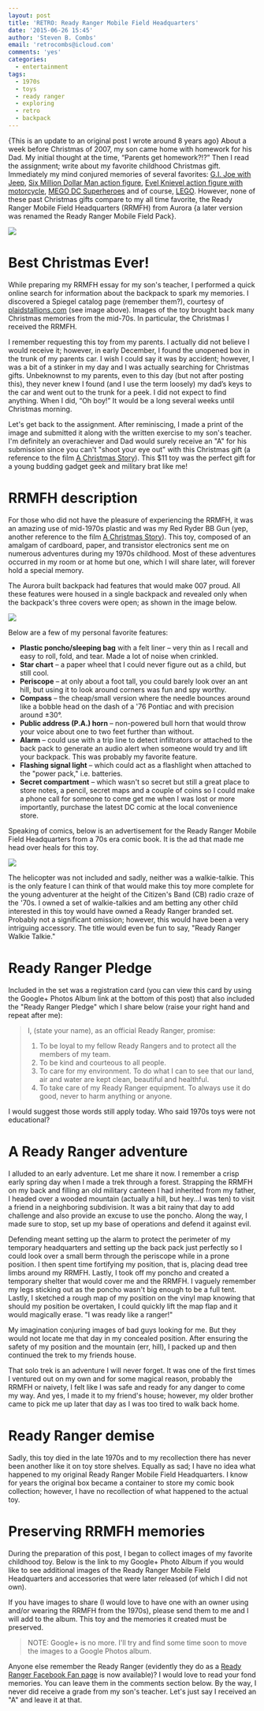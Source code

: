 ```yaml
---
layout: post
title: 'RETRO: Ready Ranger Mobile Field Headquarters'
date: '2015-06-26 15:45'
author: 'Steven B. Combs'
email: 'retrocombs@icloud.com'
comments: 'yes'
categories:
  - entertainment
tags:
  - 1970s
  - toys
  - ready ranger
  - exploring
  - retro
  - backpack
---
```


{This is an update to an original post I wrote around 8 years ago} About a week before Christmas of 2007, my son came home with homework for his Dad. My initial thought at the time, “Parents get homework?!?” Then I read the assignment; write about my favorite childhood Christmas gift. Immediately my mind conjured memories of several favorites: [G.I. Joe with Jeep](http://www.plaidstallions.com/hasbro/gijoe.html), [Six Million Dollar Man action figure](http://www.plaidstallions.com/smdm/), [Evel Knievel action figure with motorcycle](http://www.plaidstallions.com/evel/), [MEGO DC Superheroes](http://www.megomuseum.com/wgsh/dc.html) and of course, [LEGO](http://www.lego.com). However, none of these past Christmas gifts compare to my all time favorite, the Ready Ranger Mobile Field Headquarters (RRMFH) from Aurora {a later version was renamed the Ready Ranger Mobile Field Pack}.

![][1]

# Best Christmas Ever!
While preparing my RRMFH essay for my son's teacher, I performed a quick online search for information about the backpack to spark my memories. I discovered a Spiegel catalog page (remember them?), courtesy of [plaidstallions.com](http://www.plaidstallions.com) (see image above). Images of the toy brought back many Christmas memories from the mid-70s. In particular, the Christmas I received the RRMFH.

I remember requesting this toy from my parents. I actually did not believe I would receive it; however, in early December, I found the unopened box in the trunk of my parents car. I wish I could say it was by accident; however, I was a bit of a stinker in my day and I was actually searching for Christmas gifts. Unbeknownst to my parents, even to this day (but not after posting this), they never knew I found (and I use the term loosely) my dad’s keys to the car and went out to the trunk for a peek. I did not expect to find anything. When I did, “Oh boy!” It would be a long several weeks until Christmas morning.

Let's get back to the assignment. After reminiscing, I made a print of the image and submitted it along with the written exercise to my son's teacher. I'm definitely an overachiever and Dad would surely receive an "A" for his submission since you can't "shoot your eye out" with this Christmas gift (a reference to the film [A Christmas Story][2]). This $11 toy was the perfect gift for a young budding gadget geek and military brat like me!

# RRMFH description
For those who did not have the pleasure of experiencing the RRMFH, it was an amazing use of mid-1970s plastic and was my Red Ryder BB Gun (yep, another reference to the film [A Christmas Story][2]). This toy, composed of an amalgam of cardboard, paper, and transistor electronics sent me on numerous adventures during my 1970s childhood. Most of these adventures occurred in my room or at home but one, which I will share later, will forever hold a special memory.

The Aurora built backpack had features that would make 007 proud. All these features were housed in a single backpack and revealed only when the backpack's three covers were open; as shown in the image below.

![](https://lh3.googleusercontent.com/-fBUME3uCBD4/TsqyzD-lnUI/AAAAAAABk5o/aYi8Iyqc0oE/w851-h786-no/vintagere-1321236874-11474.jpg)

Below are a few of my personal favorite features:

- **Plastic poncho/sleeping bag** with a felt liner – very thin as I recall and easy to roll, fold, and tear. Made a lot of noise when crinkled.
- **Star chart** – a paper wheel that I could never figure out as a child, but still cool.
- **Periscope** – at only about a foot tall, you could barely look over an ant hill, but using it to look around corners was fun and spy worthy.
- **Compass** – the cheap/small version where the needle bounces around like a bobble head on the dash of a '76 Pontiac and with precision around ±30°.
- **Public address (P.A.) horn** – non-powered bull horn that would throw your voice about one to two feet further than without.
- **Alarm** – could use with a trip line to detect infiltrators or attached to the back pack to generate an audio alert when someone would try and lift your backpack. This was probably my favorite feature.
- **Flashing signal light** – which could act as a flashlight when attached to the "power pack," i.e. batteries.
- **Secret compartment** – which wasn't so secret but still a great place to store notes, a pencil, secret maps and a couple of coins so I could make a phone call for someone to come get me when I was lost or more importantly, purchase the latest DC comic at the local convenience store.

Speaking of comics, below is an advertisement for the Ready Ranger Mobile Field Headquarters from a 70s era comic book. It is the ad that made me head over heals for this toy.

![][3]

The helicopter was not included and sadly, neither was a walkie-talkie. This is the only feature I can think of that would make this toy more complete for the young adventurer at the height of the Citizen's Band (CB) radio craze of the '70s. I owned a set of walkie-talkies and am betting any other child interested in this toy would have owned a Ready Ranger branded set. Probably not a significant omission; however, this would have been a very intriguing accessory. The title would even be fun to say, "Ready Ranger Walkie Talkie."

# Ready Ranger Pledge
Included in the set was a registration card (you can view this card by using the Google+ Photos Album link at the bottom of this post) that also included the "Ready Ranger Pledge" which I share below (raise your right hand and repeat after me):

> I, (state your name), as an official Ready Ranger, promise:
>
> 1. To be loyal to my fellow Ready Rangers and to protect all the members of my team.
> 2. To be kind and courteous to all people.
> 3. To care for my environment. To do what I can to see that our land, air and water are kept clean, beautiful and healthful.
> 4. To take care of my Ready Ranger equipment. To always use it do good, never to harm anything or anyone.

I would suggest those words still apply today. Who said 1970s toys were not educational?

# A Ready Ranger adventure
I alluded to an early adventure. Let me share it now. I remember a crisp early spring day when I made a trek through a forest. Strapping the RRMFH on my back and filling an old military canteen I had inherited from my father, I headed over a wooded mountain (actually a hill, but hey...I was ten) to visit a friend in a neighboring subdivision. It was a bit rainy that day to add challenge and also provide an excuse to use the poncho. Along the way, I made sure to stop, set up my base of operations and defend it against evil.

Defending meant setting up the alarm to protect the perimeter of my temporary headquarters and setting up the back pack just perfectly so I could look over a small berm through the periscope while in a prone position. I then spent time fortifying my position, that is, placing dead tree limbs around my RRMFH. Lastly, I took off my poncho and created a temporary shelter that would cover me and the RRMFH. I vaguely remember my legs sticking out as the poncho wasn't big enough to be a full tent. Lastly, I sketched a rough map of my position on the vinyl map knowing that should my position be overtaken, I could quickly lift the map flap and it would magically erase. "I was ready like a ranger!"

My imagination conjuring images of bad guys looking for me. But they would not locate me that day in my concealed position. After ensuring the safety of my position and the mountain (err, hill), I packed up and then continued the trek to my friends house.

That solo trek is an adventure I will never forget. It was one of the first times I ventured out on my own and for some magical reason, probably the RRMFH or naivety, I felt like I was safe and ready for any danger to come my way. And yes, I made it to my friend's house; however, my older brother came to pick me up later that day as I was too tired to walk back home.

# Ready Ranger demise
Sadly, this toy died in the late 1970s and to my recollection there has never been another like it on toy store shelves. Equally as sad; I have no idea what happened to my original Ready Ranger Mobile Field Headquarters. I know for years the original box became a container to store my comic book collection; however, I have no recollection of what happened to the actual toy.

# Preserving RRMFH memories
During the preparation of this post, I began to collect images of my favorite childhood toy. Below is the link to my Google+ Photo Album if you would like to see additional images of the Ready Ranger Mobile Field Headquarters and accessories that were later released (of which I did not own).

<!-- Place this tag where you want the widget to render. -->
<div class="g-post" data-href="https://plus.google.com/+StevenCombsPhD/posts/cMVQQHo4h7y"></div>

If you have images to share (I would love to have one with an owner using and/or wearing the RRMFH from the 1970s), please send them to me and I will add to the album. This toy and the memories it created must be preserved.

> NOTE: Google+ is no more. I'll try and find some time soon to move the images to a Google Photos album.

Anyone else remember the Ready Ranger (evidently they do as a [Ready Ranger Facebook Fan page][5] is now available)? I would love to read your fond memories. You can leave them in the comments section below. By the way, I never did receive a grade from my son's teacher. Let's just say I received an "A" and leave it at that.

[1]: https://lh6.googleusercontent.com/-fICziDwR_XI/Tsqz3wmqiZI/AAAAAAAA4Tg/qX8SSrHC7F0/w453-h600-no/Ready%2BRanger%2BAd.jpg
[2]: http://www.amazon.com/dp/B000VBIGCW/ref=as_li_ss_til?tag=stevenccom-20&camp=0&creative=0&linkCode=as4&creativeASIN=B000VBIGCW&adid=1V12H8R7D99Z3MSGVZXC
[3]: https://lh3.googleusercontent.com/-Ax1aZEYvHnM/Tsqz3bJKKHI/AAAAAAAA4TY/9dXbILKBwHE/w550-h805-no/Ready%2BRanger%2BCartoon%2BAd.jpg
[4]: http://www.stevencombs.com/lego.html
[5]: http://www.facebook.com/groups/45986951748/
